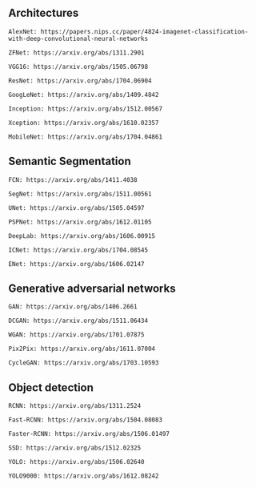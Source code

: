 ## Architectures

    AlexNet: https://papers.nips.cc/paper/4824-imagenet-classification-with-deep-convolutional-neural-networks

    ZFNet: https://arxiv.org/abs/1311.2901

    VGG16: https://arxiv.org/abs/1505.06798

    ResNet: https://arxiv.org/abs/1704.06904

    GoogLeNet: https://arxiv.org/abs/1409.4842

    Inception: https://arxiv.org/abs/1512.00567

    Xception: https://arxiv.org/abs/1610.02357

    MobileNet: https://arxiv.org/abs/1704.04861

## Semantic Segmentation

    FCN: https://arxiv.org/abs/1411.4038

    SegNet: https://arxiv.org/abs/1511.00561

    UNet: https://arxiv.org/abs/1505.04597

    PSPNet: https://arxiv.org/abs/1612.01105

    DeepLab: https://arxiv.org/abs/1606.00915

    ICNet: https://arxiv.org/abs/1704.08545

    ENet: https://arxiv.org/abs/1606.02147

## Generative adversarial networks

    GAN: https://arxiv.org/abs/1406.2661

    DCGAN: https://arxiv.org/abs/1511.06434

    WGAN: https://arxiv.org/abs/1701.07875

    Pix2Pix: https://arxiv.org/abs/1611.07004

    CycleGAN: https://arxiv.org/abs/1703.10593

## Object detection

    RCNN: https://arxiv.org/abs/1311.2524

    Fast-RCNN: https://arxiv.org/abs/1504.08083

    Faster-RCNN: https://arxiv.org/abs/1506.01497

    SSD: https://arxiv.org/abs/1512.02325

    YOLO: https://arxiv.org/abs/1506.02640

    YOLO9000: https://arxiv.org/abs/1612.08242
